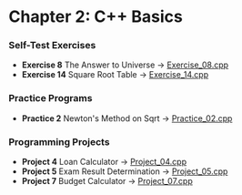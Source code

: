 # Chapter 2: C++ Basics

### Self-Test Exercises
- **Exercise 8** The Answer to Universe → [Exercise_08.cpp](Exercise_08.cpp)
- **Exercise 14** Square Root Table → [Exercise_14.cpp](Exercise_14.cpp)

### Practice Programs
- **Practice 2** Newton's Method on Sqrt → [Practice_02.cpp](Practice_02.cpp)

### Programming Projects
- **Project 4** Loan Calculator → [Project_04.cpp](Project_04.cpp)
- **Project 5** Exam Result Determination → [Project_05.cpp](Project_05.cpp)
- **Project 7** Budget Calculator → [Project_07.cpp](Project_07.cpp)

